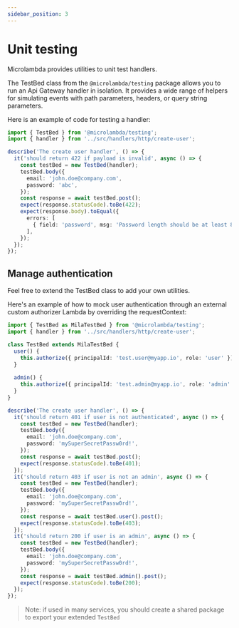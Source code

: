 ```yaml
---
sidebar_position: 3
---
```


# Unit testing

Microlambda provides utilities to unit test handlers.

The TestBed class from the `@microlambda/testing` package allows you to run an Api Gateway handler in isolation.
It provides a wide range of helpers for simulating events with path parameters, headers, or query string parameters.

Here is an example of code for testing a handler:

```typescript
import { TestBed } from '@microlambda/testing';
import { handler } from '../src/handlers/http/create-user';

describe('The create user handler', () => {
  it('should return 422 if payload is invalid', async () => {
    const testBed = new TestBed(handler);
    testBed.body({
      email: 'john.doe@company.com',
      password: 'abc',
    });
    const response = await testBed.post();
    expect(response.statusCode).toBe(422);
    expect(response.body).toEqual({
      errors: [
        { field: 'password', msg: 'Password length should be at least 8' },
      ],
    });
  });
});
```

## Manage authentication

Feel free to extend the TestBed class to add your own utilities. 

Here's an example of how to mock user authentication through an external custom authorizer Lambda by overriding the requestContext:

````typescript
import { TestBed as MilaTestBed } from '@microlambda/testing';
import { handler } from '../src/handlers/http/create-user';

class TestBed extends MilaTestBed {
  user() {
    this.authorize({ principalId: 'test.user@myapp.io', role: 'user' });    
  }
  
  admin() {
    this.authorize({ principalId: 'test.admin@myapp.io', role: 'admin' });
  }
}

describe('The create user handler', () => {
  it('should return 401 if user is not authenticated', async () => {
    const testBed = new TestBed(handler);
    testBed.body({
      email: 'john.doe@company.com',
      password: 'mySuperSecretPassw0rd!',
    });
    const response = await testBed.post();
    expect(response.statusCode).toBe(401);
  });
  it('should return 403 if user is not an admin', async () => {
    const testBed = new TestBed(handler);
    testBed.body({
      email: 'john.doe@company.com',
      password: 'mySuperSecretPassw0rd!',
    });
    const response = await testBed.user().post();
    expect(response.statusCode).toBe(403);
  });
  it('should return 200 if user is an admin', async () => {
    const testBed = new TestBed(handler);
    testBed.body({
      email: 'john.doe@company.com',
      password: 'mySuperSecretPassw0rd!',
    });
    const response = await testBed.admin().post();
    expect(response.statusCode).toBe(200);
  });
});
````

> Note: if used in many services, you should create a shared package to export your extended `TestBed`
